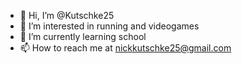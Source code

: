 - 👋 Hi, I’m @Kutschke25
- 👀 I’m interested in running and videogames
- 🌱 I’m currently learning school
- 📫 How to reach me at nickkutschke25@gmail.com

<!---
Kutschke25/Kutschke25 is a ✨ special ✨ repository because its `README.md` (this file) appears on your GitHub profile.
You can click the Preview link to take a look at your changes.
--->
